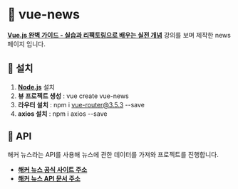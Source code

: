 # :page_with_curl: vue-news

**[Vue.js 완벽 가이드 - 실습과 리팩토링으로 배우는 실전 개념](https://www.inflearn.com/course/vue-js/dashboard)** 강의를 보며 제작한 news 페이지 입니다.





## :hammer: 설치

1. **[Node.js](https://nodejs.org/en/)** 설치
2. **뷰 프로젝트 생성** : vue create vue-news
3. **라우터 설치** : npm i vue-router@3.5.3 --save
3. **axios 설치** : npm i axios --save



## :postbox: API

해커 뉴스라는 API를 사용해 뉴스에 관한 데이터를 가져와 프로젝트를 진행합니다.

- **[해커 뉴스 공식 사이트 주소](https://news.ycombinator.com/)**
- **[해커 뉴스 API 문서 주소](https://github.com/tastejs/hacker-news-pwas/blob/master/docs/api.md)**